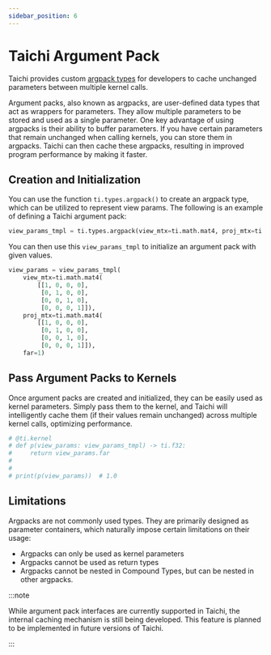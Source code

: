 ```yaml
---
sidebar_position: 6
---
```


# Taichi Argument Pack

Taichi provides custom [argpack types](../type_system/type.md#argument-pack-type) for developers to cache unchanged parameters between multiple kernel calls.

Argument packs, also known as argpacks, are user-defined data types that act as wrappers for parameters. They allow multiple parameters to be stored and used as a single parameter. One key advantage of using argpacks is their ability to buffer parameters. If you have certain parameters that remain unchanged when calling kernels, you can store them in argpacks. Taichi can then cache these argpacks, resulting in improved program performance by making it faster.

## Creation and Initialization

You can use the function `ti.types.argpack()` to create an argpack type, which can be utilized to represent view params. The following is an example of defining a Taichi argument pack:

```python
view_params_tmpl = ti.types.argpack(view_mtx=ti.math.mat4, proj_mtx=ti.math.mat4, far=ti.f32)
```

You can then use this `view_params_tmpl` to initialize an argument pack with given values.

```python cont
view_params = view_params_tmpl(
    view_mtx=ti.math.mat4(
        [[1, 0, 0, 0],
         [0, 1, 0, 0],
         [0, 0, 1, 0],
         [0, 0, 0, 1]]),
    proj_mtx=ti.math.mat4(
        [[1, 0, 0, 0],
         [0, 1, 0, 0],
         [0, 0, 1, 0],
         [0, 0, 0, 1]]),
    far=1)
```

## Pass Argument Packs to Kernels

Once argument packs are created and initialized, they can be easily used as kernel parameters. Simply pass them to the kernel, and Taichi will intelligently cache them (if their values remain unchanged) across multiple kernel calls, optimizing performance.

```python cont
# @ti.kernel
# def p(view_params: view_params_tmpl) -> ti.f32:
#     return view_params.far
# 
# 
# print(p(view_params))  # 1.0
```

## Limitations

Argpacks are not commonly used types. They are primarily designed as parameter containers, which naturally impose certain limitations on their usage:

- Argpacks can only be used as kernel parameters
- Argpacks cannot be used as return types
- Argpacks cannot be nested in Compound Types, but can be nested in other argpacks.

:::note

While argument pack interfaces are currently supported in Taichi, the internal caching mechanism is still being developed. This feature is planned to be implemented in future versions of Taichi.

:::
